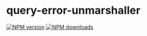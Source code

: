 # query-error-unmarshaller

[![NPM version](https://img.shields.io/npm/v/@aws-sdk/query-error-unmarshaller.svg)](https://www.npmjs.com/package/@aws-sdk/query-error-unmarshaller)
[![NPM downloads](https://img.shields.io/npm/dm/@aws-sdk/query-error-unmarshaller.svg)](https://www.npmjs.com/package/@aws-sdk/query-error-unmarshaller)
